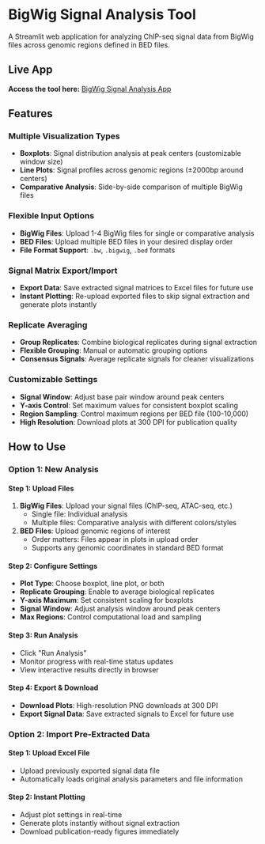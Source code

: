 # BigWig Signal Analysis Tool

A Streamlit web application for analyzing ChIP-seq signal data from BigWig files across genomic regions defined in BED files.

## Live App

**Access the tool here:** [BigWig Signal Analysis App](https://bigwig-signal-analysis-app-g3gmjpyeepfrz7wrd8pwcn.streamlit.app/)

## Features

### Multiple Visualization Types
- **Boxplots**: Signal distribution analysis at peak centers (customizable window size)
- **Line Plots**: Signal profiles across genomic regions (±2000bp around centers)
- **Comparative Analysis**: Side-by-side comparison of multiple BigWig files

### Flexible Input Options
- **BigWig Files**: Upload 1-4 BigWig files for single or comparative analysis
- **BED Files**: Upload multiple BED files in your desired display order
- **File Format Support**: `.bw`, `.bigwig`, `.bed` formats

### Signal Matrix Export/Import
- **Export Data**: Save extracted signal matrices to Excel files for future use
- **Instant Plotting**: Re-upload exported files to skip signal extraction and generate plots instantly

### Replicate Averaging
- **Group Replicates**: Combine biological replicates during signal extraction
- **Flexible Grouping**: Manual or automatic grouping options
- **Consensus Signals**: Average replicate signals for cleaner visualizations

### Customizable Settings
- **Signal Window**: Adjust base pair window around peak centers 
- **Y-axis Control**: Set maximum values for consistent boxplot scaling
- **Region Sampling**: Control maximum regions per BED file (100-10,000)
- **High Resolution**: Download plots at 300 DPI for publication quality

## How to Use

### Option 1: New Analysis

#### Step 1: Upload Files
1. **BigWig Files**: Upload your signal files (ChIP-seq, ATAC-seq, etc.)
   - Single file: Individual analysis
   - Multiple files: Comparative analysis with different colors/styles
2. **BED Files**: Upload genomic regions of interest
   - Order matters: Files appear in plots in upload order
   - Supports any genomic coordinates in standard BED format

#### Step 2: Configure Settings
- **Plot Type**: Choose boxplot, line plot, or both
- **Replicate Grouping**: Enable to average biological replicates
- **Y-axis Maximum**: Set consistent scaling for boxplots
- **Signal Window**: Adjust analysis window around peak centers
- **Max Regions**: Control computational load and sampling

#### Step 3: Run Analysis
- Click "Run Analysis"
- Monitor progress with real-time status updates
- View interactive results directly in browser

#### Step 4: Export & Download
- **Download Plots**: High-resolution PNG downloads at 300 DPI
- **Export Signal Data**: Save extracted signals to Excel for future use

### Option 2: Import Pre-Extracted Data

#### Step 1: Upload Excel File
- Upload previously exported signal data file
- Automatically loads original analysis parameters and file information

#### Step 2: Instant Plotting
- Adjust plot settings in real-time
- Generate plots instantly without signal extraction
- Download publication-ready figures immediately

